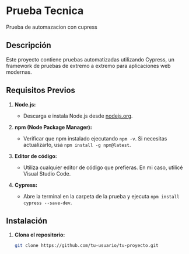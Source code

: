 # Prueba Tecnica 

Prueba de automazacion con cupress

## Descripción

Este proyecto contiene pruebas automatizadas utilizando Cypress, un framework de pruebas de extremo a extremo para aplicaciones web modernas.

## Requisitos Previos

1. **Node.js:**
   - Descarga e instala Node.js desde [nodejs.org](https://nodejs.org/).

2. **npm (Node Package Manager):**
   - Verificar que npm instalado ejecutando `npm -v`. Si necesitas actualizarlo, usa `npm install -g npm@latest`.

3. **Editor de código:**
   - Utiliza cualquier editor de código que prefieras. En mi caso, utilicé Visual Studio Code.

4. **Cypress:**
   - Abre la terminal en la carpeta de la prueba y ejecuta `npm install cypress --save-dev`.


## Instalación

1. **Clona el repositorio:**

   ```bash
   git clone https://github.com/tu-usuario/tu-proyecto.git

